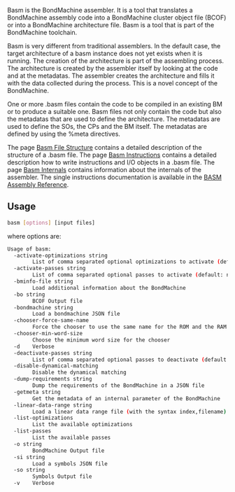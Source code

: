 Basm is the BondMachine assembler. It is a tool that translates a BondMachine assembly code into a BondMachine cluster object file (BCOF) or into a BondMachine architecture file. Basm is a tool that is part of the BondMachine toolchain.

Basm is very different from traditional assemblers. In the default case, the target architecture of a basm instance does not yet exists when it is running. The creation of the architecture is part of the assembling process. The architecture is created by the assembler itself by looking at the code and at the metadatas. The assembler creates the architecture and fills it with the data collected during the process.
 This is a novel concept of the BondMachine.

One or more .basm files contain the code to be compiled in an existing BM or to produce a suitable one. Basm files not only contain the code but also the metadatas that are used to define the architecture. The metadatas are used to define the SOs, the CPs and the BM itself. The metadatas are defined by using the %meta directives. 

The page [Basm File Structure](docbasmfile.md) contains a detailed description of the structure of a .basm file. The page [Basm Instructions](docinstructions.md) contains a detailed description how to write instructions and I/O objects in a .basm file. The page [Basm Internals](docinternals.md) contains information about the internals of the assembler. The single instructions documentation is available in the [BASM Assembly Reference](reference/).

## __Usage__ ##

```bash
basm [options] [input files]
```

where options are:
```bash
Usage of basm:
  -activate-optimizations string
        List of comma separated optional optimizations to activate (default: none, everything: all)
  -activate-passes string
        List of comma separated optional passes to activate (default: none)
  -bminfo-file string
        Load additional information about the BondMachine
  -bo string
        BCOF Output file
  -bondmachine string
        Load a bondmachine JSON file
  -chooser-force-same-name
        Force the chooser to use the same name for the ROM and the RAM
  -chooser-min-word-size
        Choose the minimum word size for the chooser
  -d    Verbose
  -deactivate-passes string
        List of comma separated optional passes to deactivate (default: none)
  -disable-dynamical-matching
        Disable the dynamical matching
  -dump-requirements string
        Dump the requirements of the BondMachine in a JSON file
  -getmeta string
        Get the metadata of an internal parameter of the BondMachine
  -linear-data-range string
        Load a linear data range file (with the syntax index,filename)
  -list-optimizations
        List the available optimizations
  -list-passes
        List the available passes
  -o string
        BondMachine Output file
  -si string
        Load a symbols JSON file
  -so string
        Symbols Output file
  -v    Verbose
```
